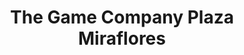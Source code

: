 ---
title: "The Game Company Plaza Miraflores"
url: /tegucigalpa/the-game-company-plaza-miraflores/
shop: general
---